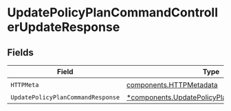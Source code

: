 # UpdatePolicyPlanCommandControllerUpdateResponse


## Fields

| Field                                                                                                     | Type                                                                                                      | Required                                                                                                  | Description                                                                                               |
| --------------------------------------------------------------------------------------------------------- | --------------------------------------------------------------------------------------------------------- | --------------------------------------------------------------------------------------------------------- | --------------------------------------------------------------------------------------------------------- |
| `HTTPMeta`                                                                                                | [components.HTTPMetadata](../../models/components/httpmetadata.md)                                        | :heavy_check_mark:                                                                                        | N/A                                                                                                       |
| `UpdatePolicyPlanCommandResponse`                                                                         | [*components.UpdatePolicyPlanCommandResponse](../../models/components/updatepolicyplancommandresponse.md) | :heavy_minus_sign:                                                                                        | N/A                                                                                                       |